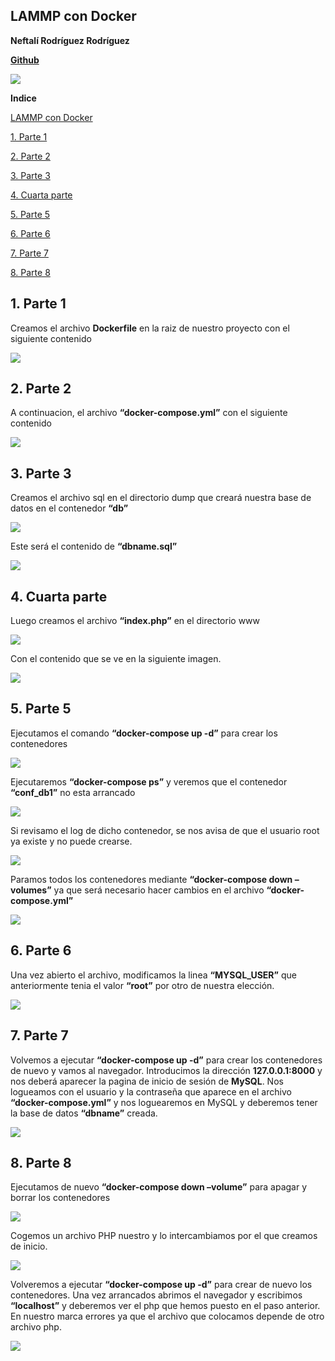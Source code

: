 ﻿## **LAMMP con Docker**



**Neftalí Rodríguez Rodríguez**

[**Github**](https://github.com/InKu3uS/)

![](imagenes/docker.png)


**Indice**

[LAMMP con Docker](#id1)

[1. Parte 1](#id1)

[2. Parte 2](#id2)

[3. Parte 3](#id3)

[4. Cuarta parte](#id4)

[5. Parte 5](#id5)

[6. Parte 6](#id6)

[7. Parte 7](#id7)

[8. Parte 8](#id8)




## **1. Parte 1**<a name="id1"></a>


Creamos el archivo **Dockerfile** en la raiz de nuestro proyecto con el siguiente contenido


![](imagenes/1.png)




## **2. Parte 2**<a name="id2"></a>

A continuacion, el archivo **“docker-compose.yml”** con el siguiente contenido


![](imagenes/2.png)




## **3. Parte 3**<a name="id3"></a>

Creamos el archivo sql en el directorio dump que creará nuestra base de datos en el contenedor **“db”**

![](imagenes/3.png)





Este será el contenido de **“dbname.sql”**


![](imagenes/4.png)




## **4. Cuarta parte**<a name="id4"></a>

Luego creamos el archivo **“index.php”** en el directorio www

![](imagenes/5.png)




Con el contenido que se ve en la siguiente imagen.

![](imagenes/6.png)




## **5. Parte 5**<a name="id5"></a>

Ejecutamos el comando **“docker-compose up -d”** para crear los contenedores

![](imagenes/7.png)

Ejecutaremos **“docker-compose ps”** y veremos que el contenedor **“conf\_db1”** no esta arrancado


![](imagenes/8.png)





Si revisamo el log de dicho contenedor, se nos avisa de que el usuario root ya existe y no puede crearse.

![](imagenes/9.png)

Paramos todos los contenedores mediante **“docker-compose down –volumes”** ya que será necesario hacer cambios en el archivo **“docker-compose.yml”**

![](imagenes/10.png)



## **6. Parte 6**<a name="id6"></a>

Una vez abierto el archivo, modificamos la linea **“MYSQL\_USER”** que anteriormente tenia el valor **“root”** por otro de nuestra elección.

![](imagenes/11.png)


## **7. Parte 7**<a name="id7"></a>

Volvemos a ejecutar **“docker-compose up -d”** para crear los contenedores de nuevo y vamos al navegador. Introducimos la dirección **127.0.0.1:8000** y nos deberá aparecer la pagina de inicio de sesión de **MySQL**. Nos logueamos con el usuario y la contraseña que aparece en el archivo **“docker-compose.yml”** y nos loguearemos en MySQL y deberemos tener la base de datos **“dbname”** creada.



![](imagenes/12.png)




## **8. Parte 8**<a name="id8"></a>

Ejecutamos de nuevo **“docker-compose down –volume”** para apagar y borrar los contenedores

![](imagenes/13.png)

Cogemos un archivo PHP nuestro y lo intercambiamos por el que creamos de inicio.




![](imagenes/14.png)

Volveremos a ejecutar **“docker-compose up -d”** para crear de nuevo los contenedores. Una vez arrancados abrimos el navegador y escribimos **“localhost”** y deberemos ver el php que hemos puesto en el paso anterior. En nuestro marca errores ya que el archivo que colocamos depende de otro archivo php.

![](imagenes/15.png)
